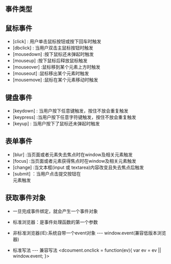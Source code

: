 

## 事件类型 ##

## 鼠标事件
* [click] : 用户单击鼠标按钮或按下回车时触发
* [dbclick] : 当用户双击主鼠标按钮时触发
* [mousedown] :按下鼠标还未弹起时触发
* [mouseup] :按下鼠标后释放鼠标触发
* [mouseover] :鼠标移到某个元素上方时触发
* [mouseout] :鼠标移出某个元素时触发
* [mousemove] :鼠标在某个元素移动时触发

## 键盘事件 
* [keydown] : 当用户按下任意键触发，按住不放会重复触发 
* [keypress] :当用户按下任意字符键触发，按住不放会重复触发 
* [keyup] : 当用户按下了鼠标还未弹起时触发

## 表单事件
* [blur] :当页面或者元素失去焦点时在window及相关元素触发 
* [focus] :当页面或者元素获得焦点时在window及相关元素触发 
* [change] :当文本框(input 或 textarea)内容改变且失去焦点后触发
* [submit] ：当用户点击提交按钮在<form>元素触发

## 获取事件对象
* 一旦完成事件绑定，就会产生一个事件对象
- 标准浏览器：是事件处理函数的第一个参数

- 非标准浏览器(IE):系统自带一个event对象  --- window.event(兼容低版本浏览器)

* 标准写法 --- 兼容写法
<dcoument.onclick = function(ev){
    var ev = ev || window.event;
}>